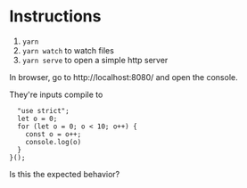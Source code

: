 # Instructions

1. `yarn`
2. `yarn watch` to watch files
3. `yarn serve` to open a simple http server

In browser, go to http://localhost:8080/ and open the console.

They're inputs compile to

```!function() {
  "use strict";
  let o = 0;
  for (let o = 0; o < 10; o++) {
    const o = o++;
    console.log(o)
  }
}();
```

Is this the expected behavior?
